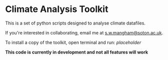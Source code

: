 # Climate Analysis Toolkit



This is a set of python scripts designed to analyse climate datafiles.

If you're interested in collaborating, email me at s.w.mangham@soton.ac.uk.


To install a copy of the toolkit, open terminal and run:
*placeholder*



**This code is currently in development and not all features will work**

